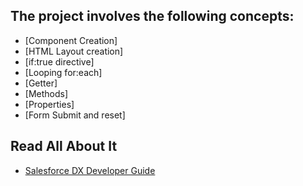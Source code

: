 ## The project involves the following concepts:

- [Component Creation]
- [HTML Layout creation]
- [if:true directive]
- [Looping for:each]
- [Getter]
- [Methods]
- [Properties]
- [Form Submit and reset]

## Read All About It
- [Salesforce DX Developer Guide](https://developer.salesforce.com/docs/atlas.en-us.sfdx_dev.meta/sfdx_dev/sfdx_dev_intro.htm)
